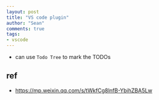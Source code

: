 ```yaml
---
layout: post
title: "VS code plugin"
author: "Sean"
comments: true
tags:
- vscode
---
```


- can use `Todo Tree` to mark the TODOs 

## ref 

- https://mp.weixin.qq.com/s/tWkfCg8lnfB-YbihZBA5Lw
